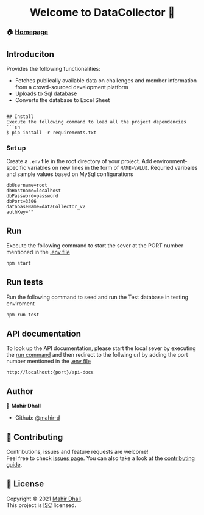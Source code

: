 <h1 align="center">Welcome to DataCollector 👋</h1>

### 🏠 [Homepage](https://github.com/mahir-d/smart-construction-dashboard#readme)

## Introduciton
Provides the following functionalities:
 * Fetches publically available data on challenges and member information from a crowd-sourced development platform
 * Uploads to Sql database
 * Converts the database to Excel Sheet


``` 

## Install
Execute the following command to load all the project dependencies
```sh
$ pip install -r requirements.txt
```

### Set up
Create a `.env` file in the root directory of your project. Add
environment-specific variables on new lines in the form of `NAME=VALUE`.
Requried varibales and sample values based on MySql configurations

```dosini
dbUsername=root
dbHostname=localhost
dbPassword=password
dbPort=3306
databaseName=dataCollector_v2
authKey=""
```


## Run
Execute the following command to start the sever at the PORT number mentioned
in the [.env file](#set-up)
``` sh
npm start
```

## Run tests
Run the following command to seed and run the Test database in testing enviroment
```sh
npm run test
```

## API documentation
To look up the API documentation, please start the local sever by executing the [run command](#run)
and then redirect to the follwing url by adding the port number mentioned in the [.env file](#set-up)
``` url
http://localhost:{port}/api-docs
```

## Author

👤 **Mahir Dhall**

* Github: [@mahir-d](https://github.com/mahir-d)

## 🤝 Contributing

Contributions, issues and feature requests are welcome!<br />Feel free to check [issues page](https://github.com/mahir-d/smart-construction-dashboard/issues). You can also take a look at the [contributing guide](https://github.com/mahir-d/smart-construction-dashboard/blob/master/CONTRIBUTING.md).

## 📝 License

Copyright © 2021 [Mahir Dhall](https://github.com/mahir-d).<br />
This project is [ISC](https://github.com/mahir-d/smart-construction-dashboard/blob/master/LICENSE) licensed.

